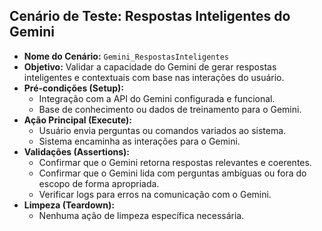 ## Cenário de Teste: Respostas Inteligentes do Gemini

*   **Nome do Cenário:** `Gemini_RespostasInteligentes`
*   **Objetivo:** Validar a capacidade do Gemini de gerar respostas inteligentes e contextuais com base nas interações do usuário.
*   **Pré-condições (Setup):**
    *   Integração com a API do Gemini configurada e funcional.
    *   Base de conhecimento ou dados de treinamento para o Gemini.
*   **Ação Principal (Execute):**
    *   Usuário envia perguntas ou comandos variados ao sistema.
    *   Sistema encaminha as interações para o Gemini.
*   **Validações (Assertions):**
    *   Confirmar que o Gemini retorna respostas relevantes e coerentes.
    *   Confirmar que o Gemini lida com perguntas ambíguas ou fora do escopo de forma apropriada.
    *   Verificar logs para erros na comunicação com o Gemini.
*   **Limpeza (Teardown):**
    *   Nenhuma ação de limpeza específica necessária.
